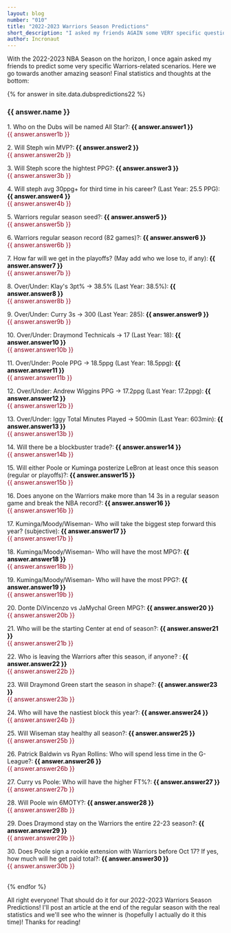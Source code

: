 ```yaml
---
layout: blog
number: "010"
title: "2022-2023 Warriors Season Predictions"
short_description: "I asked my friends AGAIN some VERY specific questions about the upcoming Warriors season, and here's what I got"
author: Incronaut
---
```


With the 2022-2023 NBA Season on the horizon, I once again asked my friends to predict some very specific Warriors-related scenarios.  Here we go towards another amazing season!  Final statistics and thoughts at the bottom:

{% for answer in site.data.dubspredictions22 %}
<h3>{{ answer.name }}</h3>
<div style="color: {{ answer.color }};">
<p style="margin: 0;">1. Who on the Dubs will be named All Star?:<b style="color:black;"> {{ answer.answer1 }}</b> <div style="color: #88001b;">{{ answer.answer1b }}</div></p>
<p style="margin: 0;">2. Will Steph win MVP?:<b style="color:black;"> {{ answer.answer2 }}</b> <div style="color: #88001b;">{{ answer.answer2b }}</div></p>
<p style="margin: 0;">3. Will Steph score the hightest PPG?:<b style="color:black;"> {{ answer.answer3 }}</b><div style="color: #88001b;">{{ answer.answer3b }}</div></p>
<p style="margin: 0;">4. Will steph avg 30ppg+ for third time in his career? (Last Year: 25.5 PPG):<b style="color:black;"> {{ answer.answer4 }}</b><div style="color: #88001b;">{{ answer.answer4b }}</div></p>
<p style="margin: 0;">5. Warriors regular season seed?:<b style="color:black;"> {{ answer.answer5 }}</b><div style="color: #88001b;">{{ answer.answer5b }}</div></p>
<p style="margin: 0;">6. Warriors regular season record (82 games)?:<b style="color:black;"> {{ answer.answer6 }}</b><div style="color: #88001b;">{{ answer.answer6b }}</div></p>
<p style="margin: 0;">7. How far will we get in the playoffs? (May add who we lose to, if any):<b style="color:black;"> {{ answer.answer7 }}</b><div style="color: #88001b;">{{ answer.answer7b }}</div></p>
<p style="margin: 0;">8. Over/Under: Klay's 3pt% -> 38.5% (Last Year: 38.5%):<b style="color:black;"> {{ answer.answer8 }}</b><div style="color: #88001b;">{{ answer.answer8b }}</div></p>
<p style="margin: 0;">9. Over/Under: Curry 3s -> 300 (Last Year: 285):<b style="color:black;"> {{ answer.answer9 }}</b><div style="color: #88001b;">{{ answer.answer9b }}</div></p>
<p style="margin: 0;">10. Over/Under: Draymond Technicals -> 17 (Last Year: 18):<b style="color:black;"> {{ answer.answer10 }}</b><div style="color: #88001b;">{{ answer.answer10b }}</div></p>
<p style="margin: 0;">11. Over/Under: Poole PPG -> 18.5ppg (Last Year: 18.5ppg):<b style="color:black;"> {{ answer.answer11 }}</b><div style="color: #88001b;">{{ answer.answer11b }}</div></p>
<p style="margin: 0;">12. Over/Under: Andrew Wiggins PPG -> 17.2ppg  (Last Year: 17.2ppg):<b style="color:black;"> {{ answer.answer12 }}</b><div style="color: #88001b;">{{ answer.answer12b }}</div></p>
<p style="margin: 0;">13. Over/Under: Iggy Total Minutes Played -> 500min (Last Year: 603min):<b style="color:black;"> {{ answer.answer13 }}</b><div style="color: #88001b;">{{ answer.answer13b }}</div></p>
<p style="margin: 0;">14. Will there be a blockbuster trade?:<b style="color:black;"> {{ answer.answer14 }}</b><div style="color: #88001b;">{{ answer.answer14b }}</div></p>
<p style="margin: 0;">15. Will either Poole or Kuminga posterize LeBron at least once this season (regular or playoffs)?:<b style="color:black;"> {{ answer.answer15 }}</b><div style="color: #88001b;">{{ answer.answer15b }}</div></p>
<p style="margin: 0;">16. Does anyone on the Warriors make more than 14 3s in a regular season game and break the NBA record?:<b style="color:black;"> {{ answer.answer16 }}</b><div style="color: #88001b;">{{ answer.answer16b }}</div></p>
<p style="margin: 0;">17. Kuminga/Moody/Wiseman- Who will take the biggest step forward this year? (subjective):<b style="color:black;"> {{ answer.answer17 }}</b><div style="color: #88001b;">{{ answer.answer17b }}</div></p>
<p style="margin: 0;">18. Kuminga/Moody/Wiseman- Who will have the most MPG?:<b style="color:black;"> {{ answer.answer18 }}</b><div style="color: #88001b;">{{ answer.answer18b }}</div></p>
<p style="margin: 0;">19. Kuminga/Moody/Wiseman- Who will have the most PPG?:<b style="color:black;"> {{ answer.answer19 }}</b><div style="color: #88001b;">{{ answer.answer19b }}</div></p>
<p style="margin: 0;">20. Donte DiVincenzo vs JaMychal Green MPG?:<b style="color:black;"> {{ answer.answer20 }}</b><div style="color: #88001b;">{{ answer.answer20b }}</div></p>
<p style="margin: 0;">21. Who will be the starting Center at end of season?:<b style="color:black;"> {{ answer.answer21 }}</b><div style="color: #88001b;">{{ answer.answer21b }}</div></p>
<p style="margin: 0;">22. Who is leaving the Warriors after this season, if anyone? :<b style="color:black;"> {{ answer.answer22 }}</b><div style="color: #88001b;">{{ answer.answer22b }}</div></p>
<p style="margin: 0;">23. Will Draymond Green start the season in shape?:<b style="color:black;"> {{ answer.answer23 }}</b><div style="color: #88001b;">{{ answer.answer23b }}</div></p>
<p style="margin: 0;">24. Who will have the nastiest block this year?:<b style="color:black;"> {{ answer.answer24 }}</b><div style="color: #88001b;">{{ answer.answer24b }}</div></p>
<p style="margin: 0;">25. Will Wiseman stay healthy all season?:<b style="color:black;"> {{ answer.answer25 }}</b><div style="color: #88001b;">{{ answer.answer25b }}</div></p>
<p style="margin: 0;">26. Patrick Baldwin vs Ryan Rollins: Who will spend less time in the G-League?:<b style="color:black;"> {{ answer.answer26 }}</b><div style="color: #88001b;">{{ answer.answer26b }}</div></p>
<p style="margin: 0;">27. Curry vs Poole: Who will have the higher FT%?:<b style="color:black;"> {{ answer.answer27 }}</b><div style="color: #88001b;">{{ answer.answer27b }}</div></p>
<p style="margin: 0;">28. Will Poole win 6MOTY?:<b style="color:black;"> {{ answer.answer28 }}</b><div style="color: #88001b;">{{ answer.answer28b }}</div></p>
<p style="margin: 0;">29. Does Draymond stay on the Warriors the entire 22-23 season?:<b style="color:black;"> {{ answer.answer29 }}</b><div style="color: #88001b;">{{ answer.answer29b }}</div></p>
<p style="margin: 0;">30. Does Poole sign a rookie extension with Warriors before Oct 17? If yes, how much will he get paid total?:<b style="color:black;"> {{ answer.answer30 }}</b><div style="color: #88001b;">{{ answer.answer30b }}</div></p>
</div>
<br/>
{% endfor %}

All right everyone! That should do it for our 2022-2023 Warriors Season Predictions!  I'll post an article at the end of the regular season with the real statistics and we'll see who the winner is (hopefully I actually do it this time)!  Thanks for reading!